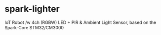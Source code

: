 # spark-lighter

IoT Robot /w 4ch (RGBW) LED + PIR & Ambient Light Sensor,
based on the Spark-Core STM32/CM3000
